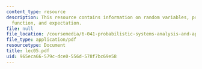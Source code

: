 ```yaml
---
content_type: resource
description: This resource contains information on random variables, probability mass
  function, and expectation.
file: null
file_location: /coursemedia/6-041-probabilistic-systems-analysis-and-applied-probability-spring-2006/965eca66579cdce0556d578f7bc69e58_lec05.pdf
file_type: application/pdf
resourcetype: Document
title: lec05.pdf
uid: 965eca66-579c-dce0-556d-578f7bc69e58
---
```

